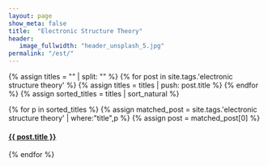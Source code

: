 ```yaml
---
layout: page
show_meta: false
title:  "Electronic Structure Theory"
header:
   image_fullwidth: "header_unsplash_5.jpg"
permalink: "/est/"
---
```


{% assign titles = "" | split: "" %}
{% for post in site.tags.'electronic structure theory' %}
    {% assign titles = titles | push: post.title %}
{% endfor %}
{% assign sorted_titles = titles | sort_natural %}

<div>
    {% for p in sorted_titles %}
    {% assign matched_post = site.tags.'electronic structure theory' | where:"title",p %}
    {% assign post = matched_post[0] %}
    <h4><a href="{{ site.url }}{{ site.baseurl }}{{ post.url }}">{{ post.title }}</a></h4>
    {% endfor %}
</div>


